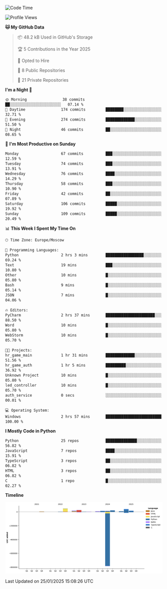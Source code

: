 <!--START_SECTION:waka-->
![Code Time](http://img.shields.io/badge/Code%20Time-588%20hrs%2032%20mins-blue)

![Profile Views](http://img.shields.io/badge/Profile%20Views-3-blue)

**🐱 My GitHub Data** 

> 📦 48.2 kB Used in GitHub's Storage 
 > 
> 🏆 5 Contributions in the Year 2025
 > 
> 💼 Opted to Hire
 > 
> 📜 8 Public Repositories 
 > 
> 🔑 21 Private Repositories 
 > 
**I'm a Night 🦉** 

```text
🌞 Morning                38 commits          ██░░░░░░░░░░░░░░░░░░░░░░░   07.14 % 
🌆 Daytime                174 commits         ████████░░░░░░░░░░░░░░░░░   32.71 % 
🌃 Evening                274 commits         █████████████░░░░░░░░░░░░   51.50 % 
🌙 Night                  46 commits          ██░░░░░░░░░░░░░░░░░░░░░░░   08.65 % 
```
📅 **I'm Most Productive on Sunday** 

```text
Monday                   67 commits          ███░░░░░░░░░░░░░░░░░░░░░░   12.59 % 
Tuesday                  74 commits          ███░░░░░░░░░░░░░░░░░░░░░░   13.91 % 
Wednesday                76 commits          ████░░░░░░░░░░░░░░░░░░░░░   14.29 % 
Thursday                 58 commits          ███░░░░░░░░░░░░░░░░░░░░░░   10.90 % 
Friday                   42 commits          ██░░░░░░░░░░░░░░░░░░░░░░░   07.89 % 
Saturday                 106 commits         █████░░░░░░░░░░░░░░░░░░░░   19.92 % 
Sunday                   109 commits         █████░░░░░░░░░░░░░░░░░░░░   20.49 % 
```


📊 **This Week I Spent My Time On** 

```text
🕑︎ Time Zone: Europe/Moscow

💬 Programming Languages: 
Python                   2 hrs 3 mins        █████████████████░░░░░░░░   69.24 % 
Text                     19 mins             ███░░░░░░░░░░░░░░░░░░░░░░   10.80 % 
Other                    10 mins             █░░░░░░░░░░░░░░░░░░░░░░░░   05.80 % 
Bash                     9 mins              █░░░░░░░░░░░░░░░░░░░░░░░░   05.14 % 
JSON                     7 mins              █░░░░░░░░░░░░░░░░░░░░░░░░   04.06 % 

🔥 Editors: 
PyCharm                  2 hrs 37 mins       ██████████████████████░░░   88.50 % 
Word                     10 mins             █░░░░░░░░░░░░░░░░░░░░░░░░   05.80 % 
WebStorm                 10 mins             █░░░░░░░░░░░░░░░░░░░░░░░░   05.70 % 

🐱‍💻 Projects: 
hr_game_main             1 hr 31 mins        █████████████░░░░░░░░░░░░   51.56 % 
hr_game_auth             1 hr 5 mins         █████████░░░░░░░░░░░░░░░░   36.92 % 
Unknown Project          10 mins             █░░░░░░░░░░░░░░░░░░░░░░░░   05.80 % 
led_controller           10 mins             █░░░░░░░░░░░░░░░░░░░░░░░░   05.70 % 
auth_service             0 secs              ░░░░░░░░░░░░░░░░░░░░░░░░░   00.01 % 

💻 Operating System: 
Windows                  2 hrs 57 mins       █████████████████████████   100.00 % 
```

**I Mostly Code in Python** 

```text
Python                   25 repos            ██████████████░░░░░░░░░░░   56.82 % 
JavaScript               7 repos             ████░░░░░░░░░░░░░░░░░░░░░   15.91 % 
TypeScript               3 repos             ██░░░░░░░░░░░░░░░░░░░░░░░   06.82 % 
HTML                     3 repos             ██░░░░░░░░░░░░░░░░░░░░░░░   06.82 % 
C                        1 repo              █░░░░░░░░░░░░░░░░░░░░░░░░   02.27 % 
```



**Timeline**

![Lines of Code chart](https://raw.githubusercontent.com/adlemx/adlemx/main/assets/bar_graph.png)


 Last Updated on 25/01/2025 15:08:26 UTC
<!--END_SECTION:waka-->
